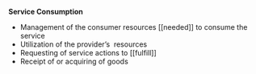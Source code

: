**Service Consumption**
- Management of the consumer resources [[needed]] to consume the  service
- Utilization of the provider’s  resources
- Requesting of service actions to [[fulfill]]
- Receipt of or acquiring of goods